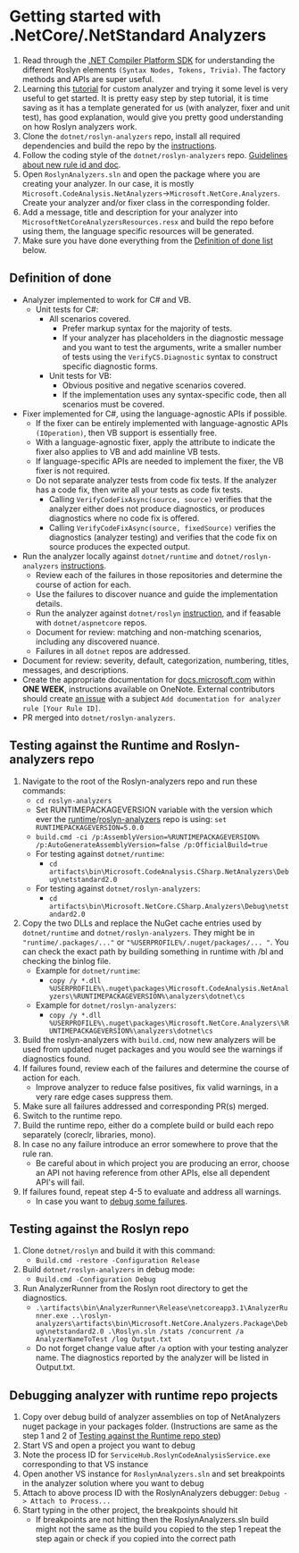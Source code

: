 # Getting started with .NetCore/.NetStandard Analyzers

1. Read through the [.NET Compiler Platform SDK](https://docs.microsoft.com/en-us/dotnet/csharp/roslyn-sdk/) for understanding the different Roslyn elements `(Syntax Nodes, Tokens, Trivia)`. The factory methods and APIs are super useful.  
2. Learning this [tutorial](https://docs.microsoft.com/en-us/dotnet/csharp/roslyn-sdk/tutorials/how-to-write-csharp-analyzer-code-fix) for custom analyzer and trying it some level is very useful to get started. It is pretty easy step by step tutorial, it is time saving as it has a template generated for us (with analyzer, fixer and unit test), has good explanation, would give you pretty good understanding on how Roslyn analyzers work.
3. Clone the `dotnet/roslyn-analyzers` repo, install all required dependencies and build the repo by the [instructions](https://github.com/dotnet/roslyn-analyzers#getting-started).
4. Follow the coding style of the `dotnet/roslyn-analyzers` repo. [Guidelines about new rule id and doc](https://github.com/dotnet/roslyn-analyzers/blob/master/GuidelinesForNewRules.md).
5. Open `RoslynAnalyzers.sln` and open the package where you are creating your analyzer. In our case, it is mostly `Microsoft.CodeAnalysis.NetAnalyzers`->`Microsoft.NetCore.Analyzers`. Create your analyzer and/or fixer class in the corresponding folder.  
6. Add a message, title and description for your analyzer into `MicrosoftNetCoreAnalyzersResources.resx` and build the repo before using them, the language specific resources will be generated.
7. Make sure you have done everything from the [Definition of done list](#definition-of-done) below.

## Definition of done

- Analyzer implemented to work for C# and VB.
  - Unit tests for C#:
    - All scenarios covered.
      - Prefer markup syntax for the majority of tests.
      - If your analyzer has placeholders in the diagnostic message and you want to test the arguments, write a smaller number of tests using the `VerifyCS.Diagnostic` syntax to construct specific diagnostic forms.
    - Unit tests for VB:
      - Obvious positive and negative scenarios covered.
      - If the implementation uses any syntax-specific code, then all scenarios must be covered.
- Fixer implemented for C#, using the language-agnostic APIs if possible.
  - If the fixer can be entirely implemented with language-agnostic APIs `(IOperation)`, then VB support is essentially free.
  - With a language-agnostic fixer, apply the attribute to indicate the fixer also applies to VB and add mainline VB tests.
  - If language-specific APIs are needed to implement the fixer, the VB fixer is not required.
  - Do not separate analyzer tests from code fix tests. If the analyzer has a code fix, then write all your tests as code fix tests.
    - Calling `VerifyCodeFixAsync(source, source)` verifies that the analyzer either does not produce diagnostics, or produces diagnostics where no code fix is offered.
    - Calling `VerifyCodeFixAsync(source, fixedSource)` verifies the diagnostics (analyzer testing) and verifies that the code fix on source produces the expected output.
- Run the analyzer locally against `dotnet/runtime` and `dotnet/roslyn-analyzers` [instructions](#Testing-against-the-Runtime-and-Roslyn-analyzers-repo).
  - Review each of the failures in those repositories and determine the course of action for each.
  - Use the failures to discover nuance and guide the implementation details.
  - Run the analyzer against `dotnet/roslyn` [instruction](#Testing-against-the-Roslyn-repo), and if feasable with `dotnet/aspnetcore` repos.
  - Document for review: matching and non-matching scenarios, including any discovered nuance.
  - Failures in all `dotnet` repos are addressed.
- Document for review: severity, default, categorization, numbering, titles, messages, and descriptions.
- Create the appropriate documentation for [docs.microsoft.com](https://github.com/MicrosoftDocs/visualstudio-docs-pr/tree/master/docs/code-quality) within **ONE WEEK**, instructions available on OneNote. External contributors should create [an issue](https://github.com/microsoftDocs/visualstudio-docs/issues) with a subject `Add documentation for analyzer rule [Your Rule ID]`.
- PR merged into `dotnet/roslyn-analyzers`.

## Testing against the Runtime and Roslyn-analyzers repo

1. Navigate to the root of the Roslyn-analyzers repo and run these commands:
    - `cd roslyn-analyzers`
    - Set RUNTIMEPACKAGEVERSION variable with the version which ever the [runtime](https://github.com/dotnet/runtime/blob/master/eng/Analyzers.props#L9)/[roslyn-analyzers](https://github.com/dotnet/roslyn-analyzers/blob/master/eng/Versions.props#L26) repo is using: `set RUNTIMEPACKAGEVERSION=5.0.0`
    - `build.cmd -ci /p:AssemblyVersion=%RUNTIMEPACKAGEVERSION% /p:AutoGenerateAssemblyVersion=false /p:OfficialBuild=true`
    - For testing against `dotnet/runtime`:
        - `cd artifacts\bin\Microsoft.CodeAnalysis.CSharp.NetAnalyzers\Debug\netstandard2.0`
    - For testing against `dotnet/roslyn-analyzers`:
        - `cd artifacts\bin\Microsoft.NetCore.CSharp.Analyzers\Debug\netstandard2.0`
2. Copy the two DLLs and replace the NuGet cache entries used by `dotnet/runtime` and `dotnet/roslyn-analyzers`. They might be in `"runtime/.packages/..."` or `"%USERPROFILE%/.nuget/packages/... "`. You can check the exact path by building something in runtime with /bl and checking the binlog file.
    - Example for `dotnet/runtime`:
        - `copy /y *.dll %USERPROFILE%\.nuget\packages\Microsoft.CodeAnalysis.NetAnalyzers\%RUNTIMEPACKAGEVERSION%\analyzers\dotnet\cs`
    - Example for `dotnet/roslyn-analyzers`:
        - `copy /y *.dll %USERPROFILE%\.nuget\packages\Microsoft.NetCore.Analyzers\%RUNTIMEPACKAGEVERSION%\analyzers\dotnet\cs`
3. Build the roslyn-analyzers with `build.cmd`, now new analyzers will be used from updated nuget packages and you would see the warnings if diagnostics found.
4. If failures found, review each of the failures and determine the course of action for each.
    - Improve analyzer to reduce false positives, fix valid warnings, in a very rare edge cases suppress them.
5. Make sure all failures addressed and corresponding PR(s) merged.
6. Switch to the runtime repo.
7. Build the runtime repo, either do a complete build or build each repo separately (coreclr, libraries, mono).
8. In case no any failure introduce an error somewhere to prove that the rule ran.
    - Be careful about in which project you are producing an error, choose an API not having reference from other APIs, else all dependent API's will fail.
9. If failures found, repeat step 4-5 to evaluate and address all warnings.
    - In case you want to [debug some failures](#Debugging-analyzer-with-runtiem-repo-projects).

## Testing against the Roslyn repo

1. Clone `dotnet/roslyn` and build it with this command:
    - `Build.cmd -restore -Configuration Release`
2. Build `dotnet/roslyn-analyzers` in debug mode:
    - `Build.cmd -Configuration Debug`
3. Run AnalyzerRunner from the Roslyn root directory to get the diagnostics.
    - `.\artifacts\bin\AnalyzerRunner\Release\netcoreapp3.1\AnalyzerRunner.exe ..\roslyn-analyzers\artifacts\bin\Microsoft.NetCore.Analyzers.Package\Debug\netstandard2.0 .\Roslyn.sln /stats /concurrent /a AnalyzerNameToTest /log Output.txt`
    - Do not forget change value after `/a` option with your testing analyzer name.
The diagnostics reported by the analyzer will be listed in Output.txt.

## Debugging analyzer with runtime repo projects
1. Copy over debug build of analyzer assemblies on top of NetAnalyzers nuget package in your packages folder. (Instructions are same as the step 1 and 2 of [Testing against the Runtime repo step](#Testing-against-the-Runtime-and-Roslyn-analyzers-repo))
2. Start VS and open a project you want to debug
3. Note the process ID for `ServiceHub.RoslynCodeAnalysisService.exe` corresponding to that VS instance
4. Open another VS instance for `RoslynAnalyzers.sln` and set breakpoints in the analyzer solution where you want to debug
5. Attach to above process ID with the RoslynAnalyzers debugger: `Debug -> Attach to Process...`
6. Start typing in the other project, the breakpoints should hit
    - If breakpoints are not hitting then the RoslynAnalyzers.sln build might not the same as the build you copied to the step 1 repeat the step again or check if you copied into the correct path
